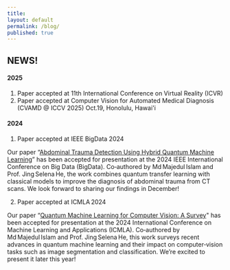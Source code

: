 ```yaml
---
title:
layout: default
permalink: /blog/
published: true
---
```


## NEWS!
#### 2025
1. Paper accepted at  11th International Conference on Virtual Reality (ICVR) 
2. Paper accepted at Computer Vision for Automated Medical Diagnosis (CVAMD @ ICCV 2025) Oct.19, Honolulu, Hawai'i

#### 2024

1. Paper accepted at IEEE BigData 2024

Our paper “[Abdominal Trauma Detection Using Hybrid Quantum Machine Learning](https://ieeexplore.ieee.org/abstract/document/10825833)” has been accepted for presentation at the 2024 IEEE International Conference on Big Data (BigData). Co‑authored by Md Majedul Islam and Prof. Jing Selena He, the work combines quantum transfer learning with classical models to improve the diagnosis of abdominal trauma from CT scans. We look forward to sharing our findings in December!

2. Paper accepted at ICMLA 2024
   
Our paper “[Quantum Machine Learning for Computer Vision: A Survey](https://ieeexplore.ieee.org/abstract/document/10903340)" has been accepted for presentation at the 2024 International Conference on Machine Learning and Applications (ICMLA). Co‑authored by Md Majedul Islam and Prof. Jing Selena He, this work surveys recent advances in quantum machine learning and their impact on computer‑vision tasks such as image segmentation and classification. We’re excited to present it later this year!

<!-- 1. Lorenzo Carnevale. "[Artificial Intelligence for the Natural Disaster Management ](https://tema-project.eu/articles/artificial-intelligence-natural-disaster-management)". TEMA Project (August 2023)->
